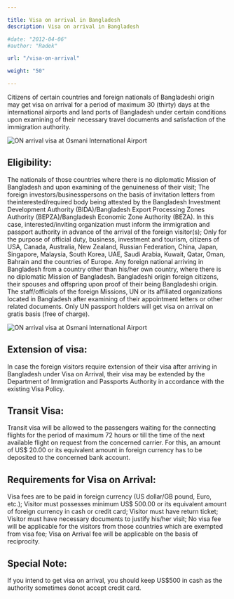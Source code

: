 ```yaml
---

title: Visa on arrival in Bangladesh
description: Visa on arrival in Bangladesh

#date: "2012-04-06"
#author: "Radek"

url: "/visa-on-arrival"

weight: "50"

---
```


Citizens of certain countries and foreign nationals of Bangladeshi origin may get visa on arrival for a period of maximum 30 (thirty) days at the international airports and land ports of Bangladesh under certain conditions upon examining of their necessary travel documents and satisfaction of the immigration authority.

![ON arrival visa at Osmani International Airport](img/voa.jpg)

## Eligibility:
The nationals of those countries where there is no diplomatic Mission of Bangladesh and upon examining of the genuineness of their visit;
The foreign investors/businesspersons on the basis of invitation letters from theinterested/required body being attested by the Bangladesh Investment Development Authority (BIDA)/Bangladesh Export Processing Zones Authority (BEPZA)/Bangladesh Economic Zone Authority (BEZA). In this case, interested/inviting organization must inform the immigration and passport authority in advance of the arrival of the foreign visitor(s);
Only for the purpose of official duty, business, investment and tourism, citizens of USA, Canada, Australia, New Zealand, Russian Federation, China, Japan, Singapore, Malaysia, South Korea, UAE, Saudi Arabia, Kuwait, Qatar, Oman, Bahrain and the countries of Europe.
Any foreign national arriving in Bangladesh from a country other than his/her own country, where there is no diplomatic Mission of Bangladesh.
Bangladeshi origin foreign citizens, their spouses and offspring upon proof of their being Bangladeshi origin.
The staff/officials of the foreign Missions, UN or its affiliated organizations located in Bangladesh after examining of their appointment letters or other related documents. Only UN passport holders will get visa on arrival on gratis basis (free of charge).

![ON arrival visa at Osmani International Airport](img/voa2.jpg)

## Extension of visa:
In case the foreign visitors require extension of their visa after arriving in Bangladesh under Visa on Arrival, their visa may be extended by the Department of Immigration and Passports Authority in accordance with the existing Visa Policy.

## Transit Visa:
Transit visa will be allowed to the passengers waiting for the connecting flights for the period of maximum 72 hours or till the time of the next available flight on request from the concerned carrier. For this, an amount of US$ 20.00 or its equivalent amount in foreign currency has to be deposited to the concerned bank account.

## Requirements for Visa on Arrival:
Visa fees are to be paid in foreign currency (US dollar/GB pound, Euro, etc.);
Visitor must possesses minimum US$ 500.00 or its equivalent amount of foreign currency in cash or credit card;
Visitor must have return ticket;
Visitor must have necessary documents to justify his/her visit;
No visa fee will be applicable for the visitors from those countries which are exempted from visa fee;
Visa on Arrival fee will be applicable on the basis of reciprocity.

## Special Note:
If you intend to get visa on arrival, you should keep US$500 in cash as the authority sometimes donot accept credit card. 
